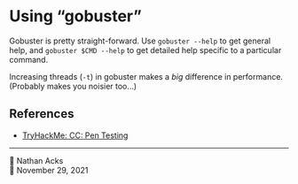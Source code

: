 # Using “gobuster”

Gobuster is pretty straight-forward. Use `gobuster --help` to get general help, and `gobuster $CMD --help` to get detailed help specific to a particular command.

Increasing threads (`-t`) in gobuster makes a *big* difference in performance. (Probably makes you noisier too…)

## References

* [TryHackMe: CC: Pen Testing](tryhackme-cc-pen-testing.md)

- - - -

<span aria-hidden="true">👤</span> Nathan Acks  
<span aria-hidden="true">📅</span> November 29, 2021
